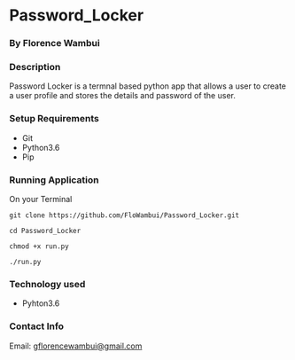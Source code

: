 # Password_Locker

### By Florence Wambui

### Description
Password Locker is a termnal based python app that allows a user to create a user profile and stores the details and password of the user.

### Setup Requirements
- Git
- Python3.6
- Pip

### Running Application
On your Terminal
```
git clone https://github.com/FloWambui/Password_Locker.git
```

```
cd Password_Locker
```

```
chmod +x run.py
```

```
./run.py
```

### Technology used
- Pyhton3.6

### Contact Info
Email: gflorencewambui@gmail.com